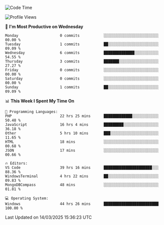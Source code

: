 <!--START_SECTION:waka-->
![Code Time](http://img.shields.io/badge/Code%20Time-4%2C354%20hrs%2055%20mins-blue)

![Profile Views](http://img.shields.io/badge/Profile%20Views-0-blue)

📅 **I'm Most Productive on Wednesday** 

```text
Monday                   0 commits           ░░░░░░░░░░░░░░░░░░░░░░░░░   00.00 % 
Tuesday                  1 commits           ██░░░░░░░░░░░░░░░░░░░░░░░   09.09 % 
Wednesday                6 commits           ██████████████░░░░░░░░░░░   54.55 % 
Thursday                 3 commits           ███████░░░░░░░░░░░░░░░░░░   27.27 % 
Friday                   0 commits           ░░░░░░░░░░░░░░░░░░░░░░░░░   00.00 % 
Saturday                 0 commits           ░░░░░░░░░░░░░░░░░░░░░░░░░   00.00 % 
Sunday                   1 commits           ██░░░░░░░░░░░░░░░░░░░░░░░   09.09 % 
```


📊 **This Week I Spent My Time On** 

```text
💬 Programming Languages: 
PHP                      22 hrs 25 mins      █████████████░░░░░░░░░░░░   50.48 % 
JavaScript               16 hrs 4 mins       █████████░░░░░░░░░░░░░░░░   36.18 % 
Other                    5 hrs 10 mins       ███░░░░░░░░░░░░░░░░░░░░░░   11.65 % 
HTML                     18 mins             ░░░░░░░░░░░░░░░░░░░░░░░░░   00.68 % 
JSON                     17 mins             ░░░░░░░░░░░░░░░░░░░░░░░░░   00.66 % 

🔥 Editors: 
VS Code                  39 hrs 16 mins      ██████████████████████░░░   88.36 % 
WindowsTerminal          4 hrs 22 mins       ██░░░░░░░░░░░░░░░░░░░░░░░   09.83 % 
MongoDBCompass           48 mins             ░░░░░░░░░░░░░░░░░░░░░░░░░   01.81 % 

💻 Operating System: 
Windows                  44 hrs 26 mins      █████████████████████████   100.00 % 
```


 Last Updated on 14/03/2025 15:36:23 UTC
<!--END_SECTION:waka-->
